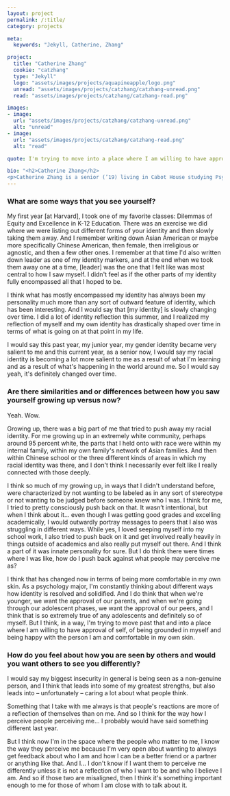 ```yaml
---
layout: project
permalink: /:title/
category: projects

meta:
  keywords: "Jekyll, Catherine, Zhang"

project:
  title: "Catherine Zhang"
  cookie: "catzhang"
  type: "Jekyll"
  logo: "assets/images/projects/aquapineapple/logo.png"
  unread: "assets/images/projects/catzhang/catzhang-unread.png"
  read: "assets/images/projects/catzhang/catzhang-read.png"

images:
- image:
  url: "assets/images/projects/catzhang/catzhang-unread.png"
  alt: "unread"
- image:
  url: "assets/images/projects/catzhang/catzhang-read.png"
  alt: "read"

quote: I'm trying to move into a place where I am willing to have approval of self and be comfortable in my own skin.

bio: "<h2>Catherine Zhang</h2>
<p>Catherine Zhang is a senior (’19) living in Cabot House studying Psychology and Educational Studies. She grew up outside of Pittsburgh, Pennsylvania. In her time at Harvard, she has participated in many clubs including the Harvard Project for Asian International Relations, Harvard Model United Nations, and the Expressions Dance Company. She also served as a mentor at the Ed Portal and as a Peer Advising Fellow (PAF). Most recently, Catherine served as the president of the Harvard Undergraduate Council and is involved in the 2019 Class Committee.</p>"
---
```

<h3>What are some ways that you see yourself?</h3>
<p>
My first year [at Harvard], I took one of my favorite classes: Dilemmas of Equity and Excellence in K-12 Education. There was an exercise we did where we were listing out different forms of your identity and then slowly taking them away. And I remember writing down Asian American or maybe more specifically Chinese American, then female, then irreligious or agnostic, and then a few other ones. I remember at that time I'd also written down leader as one of my identity markers, and at the end when we took them away one at a time, [leader] was the one that I felt like was most central to how I saw myself. I didn't feel as if the other parts of my identity fully encompassed all that I hoped to be.
<p></p>
I think what has mostly encompassed my identity has always been my personality much more than any sort of outward feature of identity, which has been interesting. And I would say that [my identity] is slowly changing over time. I did a lot of identity reflection this summer, and I realized my reflection of myself and my own identity has drastically shaped over time in terms of what is going on at that point in my life.
<p></p>
I would say this past year, my junior year, my gender identity became very salient to me and this current year, as a senior now, I would say my racial identity is becoming a lot more salient to me as a result of what I'm learning and as a result of what's happening in the world around me. So I would say yeah, it's definitely changed over time.
</p>

<h3>Are there similarities and or differences between how you saw yourself growing up versus now?</h3>
<p>
Yeah. Wow.
<p></p>
Growing up, there was a big part of me that tried to push away my racial identity. For me growing up in an extremely white community, perhaps around 95 percent white, the parts that I held onto with race were within my internal family, within my own family's network of Asian families. And then within Chinese school or the three different kinds of areas in which my racial identity was there, and I don't think I necessarily ever felt like I really connected with those deeply.
<p></p>
I think so much of my growing up, in ways that I didn't understand before, were characterized by not wanting to be labeled as in any sort of stereotype or not wanting to be judged before someone knew who I was. I think for me, I tried to pretty consciously push back on that. It wasn’t intentional, but when I think about it… even though I was getting good grades and excelling academically, I would outwardly portray messages to peers that I also was struggling in different ways. While yes, I loved seeping myself into my school work, I also tried to push back on it and get involved really heavily in things outside of academics and also really put myself out there. And I think a part of it was innate personality for sure. But I do think there were times where I was like, how do I push back against what people may perceive me as?
<p></p>
I think that has changed now in terms of being more comfortable in my own skin. As a psychology major, I'm constantly thinking about different ways how identity is resolved and solidified. And I do think that when we're younger, we want the approval of our parents, and when we're going through our adolescent phases, we want the approval of our peers, and I think that is so extremely true of any adolescents and definitely so of myself. But I think, in a way, I'm trying to move past that and into a place where I am willing to have approval of self, of being grounded in myself and being happy with the person I am and comfortable in my own skin.
</p>

<h3>How do you feel about how you are seen by others and would you want others to see you differently?</h3>
<p>
I would say my biggest insecurity in general is being seen as a non-genuine person, and I think that leads into some of my greatest strengths, but also leads into – unfortunately – caring a lot about what people think.
<p></p>
Something that I take with me always is that people's reactions are more of a reflection of themselves than on me. And so I think for the way how I perceive people perceiving me… I probably would have said something different last year.
<p></p>
But I think now I'm in the space where the people who matter to me, I know the way they perceive me because I'm very open about wanting to always get feedback about who I am and how I can be a better friend or a partner or anything like that. And I… I don't know if I want them to perceive me differently unless it is not a reflection of who I want to be and who I believe I am. And so if those two are misaligned, then I think it's something important enough to me for those of whom I am close with to talk about it.
</p>
